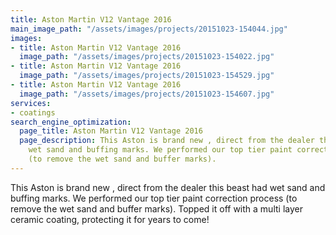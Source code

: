 ```yaml
---
title: Aston Martin V12 Vantage 2016
main_image_path: "/assets/images/projects/20151023-154044.jpg"
images:
- title: Aston Martin V12 Vantage 2016
  image_path: "/assets/images/projects/20151023-154022.jpg"
- title: Aston Martin V12 Vantage 2016
  image_path: "/assets/images/projects/20151023-154529.jpg"
- title: Aston Martin V12 Vantage 2016
  image_path: "/assets/images/projects/20151023-154607.jpg"
services:
- coatings
search_engine_optimization:
  page_title: Aston Martin V12 Vantage 2016
  page_description: This Aston is brand new , direct from the dealer this beast had
    wet sand and buffing marks. We performed our top tier paint correction process
    (to remove the wet sand and buffer marks).
---
```


This Aston is brand new , direct from the dealer this beast had wet sand and buffing marks. We performed our top tier paint correction process (to remove the wet sand and buffer marks). Topped it off with a multi layer ceramic coating, protecting it for years to come!
